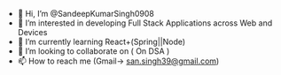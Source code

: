 - 👋 Hi, I’m @SandeepKumarSingh0908
- 👀 I’m interested in developing Full Stack Applications across Web and Devices
- 🌱 I’m currently learning React+(Spring||Node)
- 💞️ I’m looking to collaborate on ( On DSA )
- 📫 How to reach me (Gmail-> san.singh39@gmail.com)

<!---
SandeepKumarSingh0908/SandeepKumarSingh0908 is a ✨ special ✨ repository because its `README.md` (this file) appears on your GitHub profile.
You can click the Preview link to take a look at your changes.
--->
